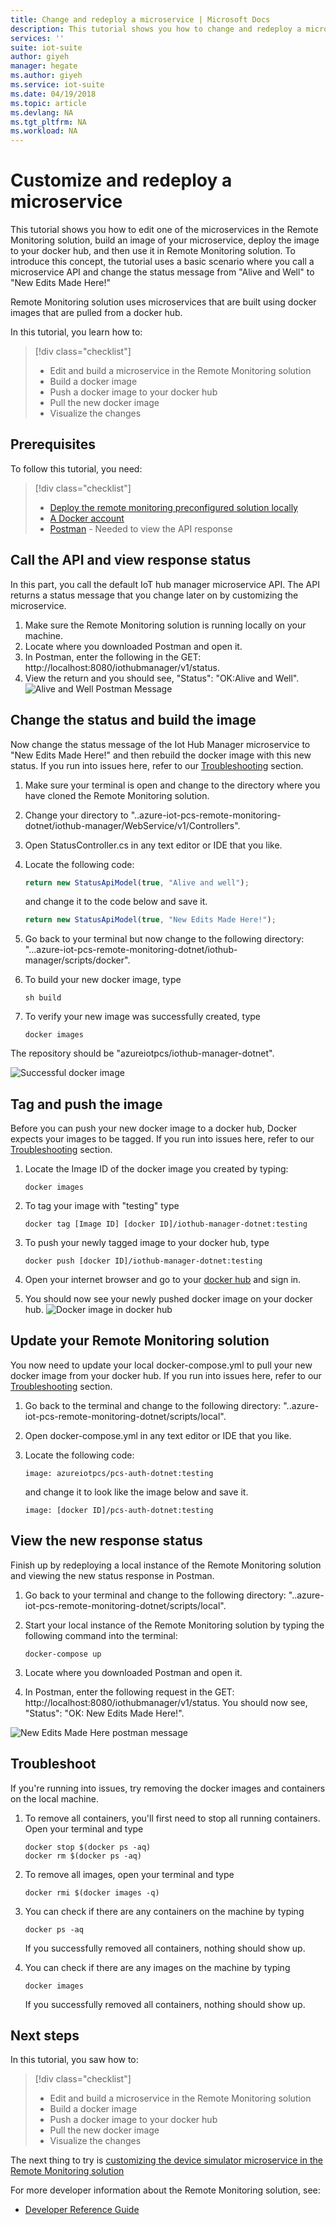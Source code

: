 ```yaml
---
title: Change and redeploy a microservice | Microsoft Docs
description: This tutorial shows you how to change and redeploy a microservice in Remote Monitoring
services: ''
suite: iot-suite
author: giyeh
manager: hegate
ms.author: giyeh
ms.service: iot-suite
ms.date: 04/19/2018
ms.topic: article
ms.devlang: NA
ms.tgt_pltfrm: NA
ms.workload: NA
---
```


# Customize and redeploy a microservice

This tutorial shows you how to edit one of the microservices in the Remote Monitoring solution, build an image of your microservice, deploy the image to your docker hub, and then use it in Remote Monitoring solution. To introduce this concept, the tutorial uses a basic scenario where you call a microservice API and change the status message from "Alive and Well" to "New Edits Made Here!"

Remote Monitoring solution uses microservices that are built using docker images  that are pulled from a docker hub. 

In this tutorial, you learn how to:

>[!div class="checklist"]
> * Edit and build a microservice in the Remote Monitoring solution
> * Build a docker image
> * Push a docker image to your docker hub
> * Pull the new docker image
> * Visualize the changes 

## Prerequisites

To follow this tutorial, you need:

>[!div class="checklist"]
> * [Deploy the remote monitoring preconfigured solution locally](../iot-solutions/iot-solutions-remote-monitoring-deploy-local.md)
> * [A Docker account](https://hub.docker.com/)
> * [Postman](https://www.getpostman.com/) - Needed to view the API response

## Call the API and view response status

In this part, you call the default IoT hub manager microservice API. The API returns a status message that you change later on by customizing the microservice.

1. Make sure the Remote Monitoring solution is running locally on your machine.
2. Locate where you downloaded Postman and open it.
3. In Postman, enter the following in the GET: http://localhost:8080/iothubmanager/v1/status.
4. View the return and you should see, "Status": "OK:Alive and Well".
![Alive and Well Postman Message](media/iot-suite-microservices-example/postman-alive-well.png)

## Change the status and build the image

Now change the status message of the Iot Hub Manager microservice to "New Edits Made Here!" and then rebuild the docker image with this new status. If you run into issues here, refer to our [Troubleshooting](#Troubleshoot) section.

1. Make sure your terminal is open and change to the directory where you have cloned the Remote Monitoring solution. 
2. Change your directory to "..azure-iot-pcs-remote-monitoring-dotnet/iothub-manager/WebService/v1/Controllers".
3. Open StatusController.cs in any text editor or IDE that you like. 
4. Locate the following code:

    ```javascript
    return new StatusApiModel(true, "Alive and well");
    ```

    and change it to the code below and save it.

    ```javascript
    return new StatusApiModel(true, "New Edits Made Here!");
    ```

5. Go back to your terminal but now change to the following directory:
 "...azure-iot-pcs-remote-monitoring-dotnet/iothub-manager/scripts/docker".
6. To build your new docker image, type

    ```cmd/sh
    sh build
    ```

7. To verify your new image was successfully created, type

    ```cmd/sh
    docker images 
    ```

The repository should be "azureiotpcs/iothub-manager-dotnet".

![Successful docker image](media/iot-suite-microservices-example/successful-docker-image.png)

## Tag and push the image
Before you can push your new docker image to a docker hub, Docker expects your images to be tagged. If you run into issues here, refer to our [Troubleshooting](#Troubleshoot) section.

1. Locate the Image ID of the docker image you created by typing:

    ```cmd/sh
    docker images
    ```

2. To tag your image with "testing" type

    ```cmd/sh
    docker tag [Image ID] [docker ID]/iothub-manager-dotnet:testing 
    ```

3. To push your newly tagged image to your docker hub, type

    ```cmd/sh
    docker push [docker ID]/iothub-manager-dotnet:testing
    ```

4. Open your internet browser and go to your [docker hub](https://hub.docker.com/) and sign in.
5. You should now see your newly pushed docker image on your docker hub.
![Docker image in docker hub](media/iot-suite-microservices-example/docker-image-in-docker-hub.png)

## Update your Remote Monitoring solution
You now need to update your local docker-compose.yml to pull your new docker image from your docker hub. If you run into issues here, refer to our [Troubleshooting](#Troubleshoot) section.

1. Go back to the terminal and change to the following directory:
"..azure-iot-pcs-remote-monitoring-dotnet/scripts/local".
2. Open docker-compose.yml in any text editor or IDE that you like.
3. Locate the following code:

    ```docker
    image: azureiotpcs/pcs-auth-dotnet:testing
    ```

    and change it to look like the image below and save it.

    ```cmd/sh
    image: [docker ID]/pcs-auth-dotnet:testing
    ```

## View the new response status
Finish up by redeploying a local instance of the Remote Monitoring solution and viewing the new status response in Postman.

1. Go back to your terminal and change to the following directory: "..azure-iot-pcs-remote-monitoring-dotnet/scripts/local".
2. Start your local instance of the Remote Monitoring solution by typing the following command into the terminal:

    ```cmd/sh
    docker-compose up
    ```

3. Locate where you downloaded Postman and open it.
4. In Postman, enter the following request in the GET: http://localhost:8080/iothubmanager/v1/status. You should now see, "Status": "OK: New Edits Made Here!".

![New Edits Made Here postman message](media/iot-suite-microservices-example/new-postman-message.png)

## <a name="Troubleshoot"></a>Troubleshoot

If you're running into issues, try removing the docker images and containers on the local machine.

1. To remove all containers, you'll first need to stop all running containers. Open your terminal and type

    ```cmd/sh
    docker stop $(docker ps -aq)
    docker rm $(docker ps -aq)
    ```
    
2. To remove all images, open your terminal and type 

    ```cmd/sh
    docker rmi $(docker images -q)
    ```

3. You can check if there are any containers on the machine by typing

    ```cmd/sh
    docker ps -aq 
    ```

    If you successfully removed all containers, nothing should show up.

4. You can check if there are any images on the machine by typing

    ```cmd/sh
    docker images
    ```

    If you successfully removed all containers, nothing should show up.

## Next steps

In this tutorial, you saw how to:

<!-- Repeat task list from intro -->
>[!div class="checklist"]
> * Edit and build a microservice in the Remote Monitoring solution
> * Build a docker image
> * Push a docker image to your docker hub
> * Pull the new docker image
> * Visualize the changes 

The next thing to try is [customizing the device simulator microservice in the Remote Monitoring solution](iot-suite-remote-monitoring-test.md)

For more developer information about the Remote Monitoring solution, see:

* [Developer Reference Guide](https://github.com/Azure/azure-iot-pcs-remote-monitoring-dotnet/wiki/Developer-Reference-Guide)
<!-- Next tutorials in the sequence -->

